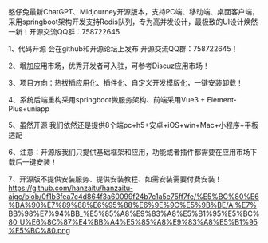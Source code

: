
憨仔兔最新ChatGPT、Midjourney开源版本，支持PC端、移动端、桌面客户端，采用springboot架构开发支持Redis队列，专为高并发设计，最极致的UI设计焕然一新！开源交流QQ群：758722645

1、代码开源 会在github和开源论坛上发布 开源交流QQ群：758722645！

2、增加应用市场，优秀开发者可入驻，可参考Discuz应用市场！

3、项目方向：热拔插应用化、插件化、自定义开发模版化，一键安装卸载！

4、系统后端重构采用springboot微服务架构、前端采用Vue3 + Element-Plus+uniapp

5、虽然开源 我们依然还是提供8个端pc+h5+安卓+iOS+win+Mac+小程序+平板适配

6、注意：开源版我们只提供基础框架和应用，功能或者插件都需要在应用市场下载后一键安装！

7、开源版不提供安装服务、提供安装教程、如需安装需要付费安装！
https://github.com/hanzaitu/hanzaitu-aigc/blob/0f1b3fea7c4d864f3a60099f24b7c1a5e75ff7fe/%E5%BC%80%E6%BA%90%E7%89%88%E6%95%88%E6%9E%9C%E5%9B%BE/Ai%E7%BB%98%E7%94%BB_%E5%85%A8%E9%83%A8%E5%B1%95%E5%BC%80_U%E6%8C%87%E4%BB%A4%E5%85%A8%E9%83%A8%E5%B1%95%E5%BC%80.png
